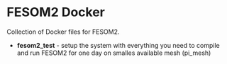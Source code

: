 # FESOM2 Docker
Collection of Docker files for FESOM2.

* **fesom2_test** - setup the system with everything you need to compile and run FESOM2 for one day on smalles available mesh (pi_mesh)

